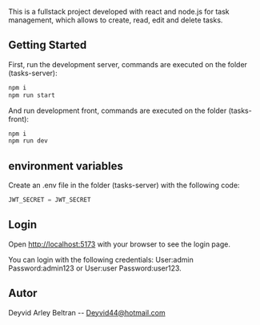 This is a fullstack project developed with react and node.js for task management, which allows to create, read, edit and delete tasks.

## Getting Started

First, run the development server, commands are executed on the folder (tasks-server):

```bash
npm i
npm run start
```

And run development front, commands are executed on the folder (tasks-front):

```bash
npm i
npm run dev
```

## environment variables

Create an .env file in the folder (tasks-server) with the following code:

```javascript
JWT_SECRET = JWT_SECRET
```

## Login

Open [http://localhost:5173](http://localhost:5173/) with your browser to see the login page.

You can login with the following credentials: User:admin Password:admin123 or User:user Password:user123.

## Autor

Deyvid Arley Beltran -- Deyvid44@hotmail.com
